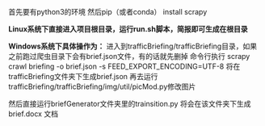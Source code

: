 首先要有python3的环境
然后pip（或者conda） install scrapy

**Linux系统下直接进入项目根目录，运行run.sh脚本，简报即可生成在根目录**

**Windows系统下具体操作为：**
进入到trafficBriefing/trafficBriefing目录，如果之前跑过爬虫目录下会有brief.json文件，有的话就先删掉
命令行执行 scrapy crawl briefing -o brief.json -s FEED_EXPORT_ENCODING=UTF-8 
将在trafficBriefing文件夹下生成brief.json
再去运行trafficBriefing/trafficBriefing/img/util/picMod.py修改图片

然后直接运行briefGenerator文件夹里的trainsition.py 
将会在该文件夹下生成brief.docx 文档

